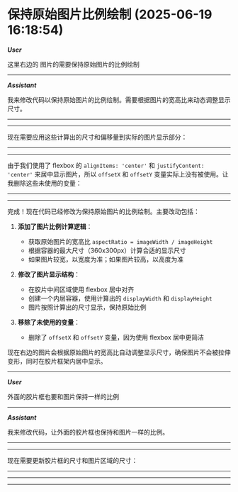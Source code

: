 <!-- Generated by SpecStory -->

# 保持原始图片比例绘制 (2025-06-19 16:18:54)

_**User**_

这里右边的 图片的需要保持原始图片的比例绘制

---

_**Assistant**_

我来修改代码以保持原始图片的比例绘制。需要根据图片的宽高比来动态调整显示尺寸。

---



---

现在需要应用这些计算出的尺寸和偏移量到实际的图片显示部分：

---



---

由于我们使用了 flexbox 的 `alignItems: 'center'` 和 `justifyContent: 'center'` 来居中显示图片，所以 `offsetX` 和 `offsetY` 变量实际上没有被使用。让我删除这些未使用的变量：

---



---

完成！现在代码已经修改为保持原始图片的比例绘制。主要改动包括：

1. **添加了图片比例计算逻辑**：
   - 获取原始图片的宽高比 `aspectRatio = imageWidth / imageHeight`
   - 根据容器的最大尺寸（360x300px）计算合适的显示尺寸
   - 如果图片较宽，以宽度为准；如果图片较高，以高度为准

2. **修改了图片显示结构**：
   - 在胶片中间区域使用 flexbox 居中对齐
   - 创建一个内层容器，使用计算出的 `displayWidth` 和 `displayHeight`
   - 图片按照计算出的尺寸显示，保持原始比例

3. **移除了未使用的变量**：
   - 删除了 `offsetX` 和 `offsetY` 变量，因为使用 flexbox 居中更简洁

现在右边的图片会根据原始图片的宽高比自动调整显示尺寸，确保图片不会被拉伸变形，同时在胶片框架内居中显示。

---

_**User**_

外面的胶片框也要和图片保持一样的比例

---

_**Assistant**_

我来修改代码，让外面的胶片框也保持和图片一样的比例。

---



---

现在需要更新胶片框的尺寸和图片区域的尺寸：

---



---



---

